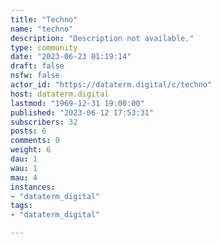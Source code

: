 ```yaml
---
title: "Techno" 
name: "techno"
description: "Description not available."
type: community
date: "2023-06-23 01:19:14"
draft: false
nsfw: false
actor_id: "https://dataterm.digital/c/techno"
host: dataterm.digital
lastmod: "1969-12-31 19:00:00"
published: "2023-06-12 17:53:31"
subscribers: 32
posts: 6
comments: 0
weight: 6
dau: 1
wau: 1
mau: 4
instances:
- "dataterm_digital"
tags: 
- "dataterm_digital"

---
```


